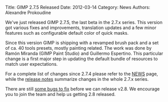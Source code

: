 Title: GIMP 2.7.5 Released
Date: 2012-03-14
Category: News
Authors: Alexandre Prokoudine

We've just released GIMP 2.7.5, the last beta in the 2.7.x series. This version got various fixes and improvements, translation updates and a few minor features such as configurable default color of quick masks.

Since this version GIMP is shipping with a revamped brush pack and a set of ca. 40 tools presets, mostly painting related. The work was done by Ramón Miranda (GIMP Paint Studio) and Guillermo Espertino. This particular change is a first major step in updating the default bundle of resources to match user expectations.

For a complete list of changes since 2.7.4 please refer to the [NEWS](//developer.gimp.org/NEWS) page, while the [release notes](//www.gimp.org/release-notes/gimp-2.7.html) summarize changes in the whole 2.7.x series.

There are still [some bugs to fix](https://bugzilla.gnome.org/buglist.cgi?product=GIMP&bug_status=UNCONFIRMED&bug_status=NEW&bug_status=ASSIGNED&bug_status=REOPENED&target_milestone=2.8) before we can release v2.8. We encourage you to join the team and help us getting 2.8 released.